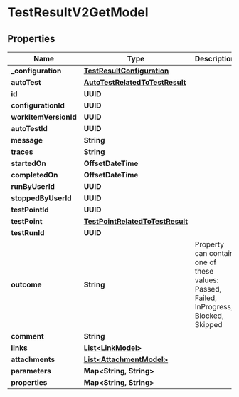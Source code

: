 

# TestResultV2GetModel


## Properties

| Name | Type | Description | Notes |
|------------ | ------------- | ------------- | -------------|
|**_configuration** | [**TestResultConfiguration**](TestResultConfiguration.md) |  |  [optional] |
|**autoTest** | [**AutoTestRelatedToTestResult**](AutoTestRelatedToTestResult.md) |  |  [optional] |
|**id** | **UUID** |  |  [optional] |
|**configurationId** | **UUID** |  |  [optional] |
|**workItemVersionId** | **UUID** |  |  [optional] |
|**autoTestId** | **UUID** |  |  [optional] |
|**message** | **String** |  |  [optional] |
|**traces** | **String** |  |  [optional] |
|**startedOn** | **OffsetDateTime** |  |  [optional] |
|**completedOn** | **OffsetDateTime** |  |  [optional] |
|**runByUserId** | **UUID** |  |  [optional] |
|**stoppedByUserId** | **UUID** |  |  [optional] |
|**testPointId** | **UUID** |  |  [optional] |
|**testPoint** | [**TestPointRelatedToTestResult**](TestPointRelatedToTestResult.md) |  |  [optional] |
|**testRunId** | **UUID** |  |  [optional] |
|**outcome** | **String** | Property can contain one of these values: Passed, Failed, InProgress, Blocked, Skipped |  [optional] |
|**comment** | **String** |  |  [optional] |
|**links** | [**List&lt;LinkModel&gt;**](LinkModel.md) |  |  [optional] |
|**attachments** | [**List&lt;AttachmentModel&gt;**](AttachmentModel.md) |  |  [optional] |
|**parameters** | **Map&lt;String, String&gt;** |  |  [optional] |
|**properties** | **Map&lt;String, String&gt;** |  |  [optional] |



